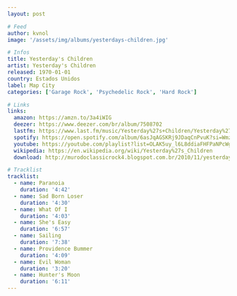 ```yaml
---
layout: post

# Feed
author: kvnol
image: '/assets/img/albums/yesterdays-children.jpg'

# Infos
title: Yesterday's Children
artist: Yesterday's Children
released: 1970-01-01
country: Estados Unidos
label: Map City
categories: ['Garage Rock', 'Psychedelic Rock', 'Hard Rock']

# Links
links:
  amazon: https://amzn.to/3a4iWIG
  deezer: https://www.deezer.com/br/album/7508702
  lastfm: https://www.last.fm/music/Yesterday%27s+Children/Yesterday%27s+Children
  spotify: https://open.spotify.com/album/6asJqAGSKRj9JDaqCnPvuK?si=WmzVuDdATnKXmuNBFViRSA
  youtube: https://youtube.com/playlist?list=OLAK5uy_l6L8ddiaFHFPaNPcWg2tUZgCwqyDOFvoI
  wikipedia: https://en.wikipedia.org/wiki/Yesterday%27s_Children
  download: http://murodoclassicrock4.blogspot.com.br/2010/11/yesterdays-children-1969.html

# Tracklist
tracklist:
  - name: Paranoia
    duration: '4:42'
  - name: Sad Born Loser
    duration: '4:30'
  - name: What Of I
    duration: '4:03'
  - name: She's Easy
    duration: '6:57'
  - name: Sailing
    duration: '7:38'
  - name: Providence Bummer
    duration: '4:09'
  - name: Evil Woman
    duration: '3:20'
  - name: Hunter's Moon
    duration: '6:11'
---
```

